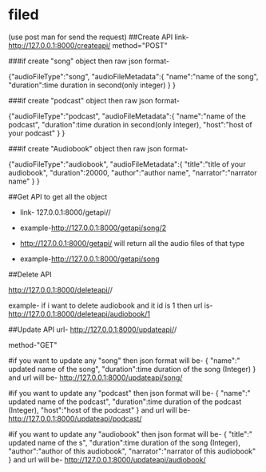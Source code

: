 # filed
(use post man for send the request)
##Create API
link- http://127.0.0.1:8000/createapi/
method="POST"

###if create "song" object then raw json format-

{"audioFileType":"song",
"audioFileMetadata":{
    "name":"name of the song",
    "duration":time duration in second(only integer)
}
}

###if create "podcast" object then raw json format-

{"audioFileType":"podcast",
"audioFileMetadata":{
    "name":"name of the podcast",
    "duration":time duration in second(only integer),
    "host":"host of your podcast"
}
}

###if create "Audiobook" object then raw json format-

{"audioFileType":"audiobook",
"audioFileMetadata":{
    "title":"title of your audiobook",
    "duration":20000,
    "author":"author name",
    "narrator":"narrator name"
}
}


##Get API
to get all the object

* link- 127.0.0.1:8000/getapi/<audioFileType>/<audioFileID>
    
* example-http://127.0.0.1:8000/getapi/song/2

* http://127.0.0.1:8000/getapi/<audioFileType>  will return all the audio files of that type
    
* example-http://127.0.0.1:8000/getapi/song


##Delete API

http://127.0.0.1:8000/deleteapi/<audioFileType>/<audioFileID>
    
example-  if i want to delete audiobook and it id is 1 then url is- http://127.0.0.1:8000/deleteapi/audiobook/1

##Update API
url- http://127.0.0.1:8000/updateapi/<audioFileType>/<audioFileID>
    
method-"GET"

#if you want to update any "song" then json format will be-
{
    "name":" updated name of the song",
    "duration":time duration of the song (Integer)
}
and url will be-
http://127.0.0.1:8000/updateapi/song/<audioFileID>

#if you want to update any "podcast" then json format will be-
{
    "name":" updated name of the podcast",
    "duration":time duration of the podcast (Integer),
    "host":"host of the podcast"
}
and url will be-
http://127.0.0.1:8000/updateapi/podcast/<audioFileID>

#if you want to update any "audiobook" then json format will be-
{
    "title":" updated name of the s",
    "duration":time duration of the song (Integer),
    "author":"author of this audiobook",
    "narrator":"narrator of this audiobook"
}
and url will be-
http://127.0.0.1:8000/updateapi/audiobook/<audioFileID> 








